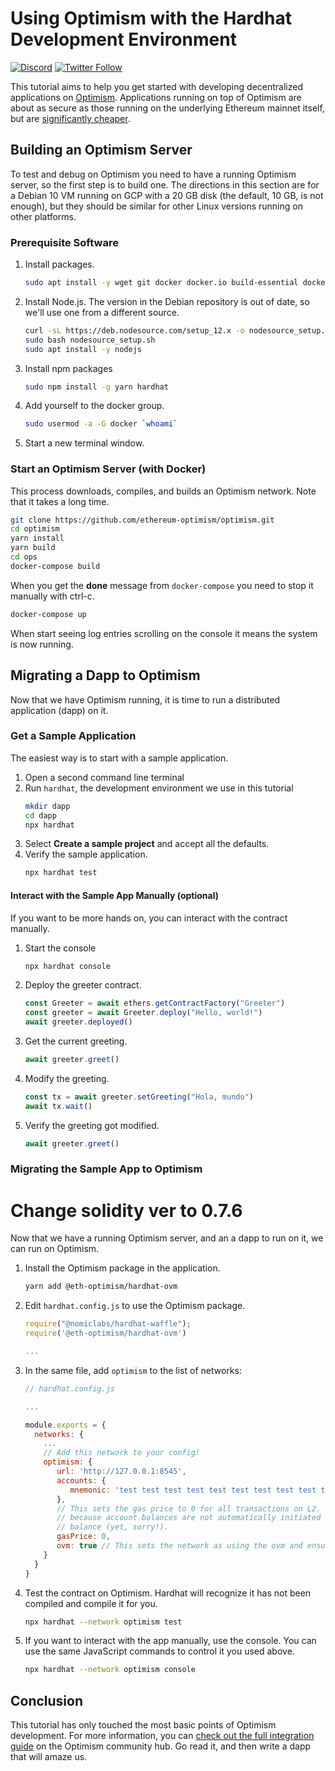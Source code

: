 # Using Optimism with the Hardhat Development Environment

[![Discord](https://img.shields.io/discord/667044843901681675.svg?color=768AD4&label=discord&logo=https%3A%2F%2Fdiscordapp.com%2Fassets%2F8c9701b98ad4372b58f13fd9f65f966e.svg)](https://discord.com/channels/667044843901681675)
[![Twitter Follow](https://img.shields.io/twitter/follow/optimismPBC.svg?label=optimismPBC&style=social)](https://twitter.com/optimismPBC)

This tutorial aims to help you get started with developing decentralized applications on [Optimism](https://optimism.io/). Applications running on
top of Optimism are about as secure as those running on the underlying Ethereum mainnet itself, but are
[significantly cheaper](https://optimism.io/gas-comparison).


## Building an Optimism Server

To test and debug on Optimism you need to have a running Optimism server, so the first step is to build one. The directions in this section are for a Debian 10
VM running on GCP with a 20 GB disk (the default, 10 GB, is not enough), but they should be similar for other Linux versions running on other platforms.

### Prerequisite Software

1. Install packages.
   ```sh
   sudo apt install -y wget git docker docker.io build-essential docker-compose
   ```

2. Install Node.js. The version in the Debian repository is out of date, so we'll use one from a different source.
   ```sh
   curl -sL https://deb.nodesource.com/setup_12.x -o nodesource_setup.sh
   sudo bash nodesource_setup.sh
   sudo apt install -y nodejs
   ```

3. Install npm packages
   ```sh
   sudo npm install -g yarn hardhat
   ```

4. Add yourself to the docker group.
   ```sh
   sudo usermod -a -G docker `whoami`
   ```

5. Start a new terminal window.


### Start an Optimism Server (with Docker)

This process downloads, compiles, and builds an Optimism network. Note that it takes a long time.

```sh
git clone https://github.com/ethereum-optimism/optimism.git
cd optimism
yarn install
yarn build
cd ops
docker-compose build
```

When you get the **done** message from `docker-compose` you need to stop it manually with ctrl-c.

```sh
docker-compose up
```

When start seeing log entries scrolling on the console it means the system is now running. 


## Migrating a Dapp to Optimism

Now that we have Optimism running, it is time to run a distributed application (dapp) on it.

### Get a Sample Application

The easiest way is to start with a sample application. 

1. Open a second command line terminal
2. Run `hardhat`, the development environment we use in this tutorial
   ```sh
   mkdir dapp
   cd dapp
   npx hardhat
   ```
3. Select **Create a sample project** and accept all the defaults.
4. Verify the sample application.
   ```sh
   npx hardhat test
   ```
   
#### Interact with the Sample App Manually (optional)   
   
If you want to be more hands on, you can interact with the contract manually.

1. Start the console
   ```sh
   npx hardhat console
   ```
2. Deploy the greeter contract.
   ```javascript
   const Greeter = await ethers.getContractFactory("Greeter")
   const greeter = await Greeter.deploy("Hello, world!")
   await greeter.deployed()
   ```
3. Get the current greeting.
   ```javascript
   await greeter.greet()
   ```
4. Modify the greeting.
   ```javascript
   const tx = await greeter.setGreeting("Hola, mundo")
   await tx.wait()
   ```
5. Verify the greeting got modified.
   ```javascript
   await greeter.greet()
   ```

### Migrating the Sample App to Optimism

# Change solidity ver to 0.7.6

Now that we have a running Optimism server, and an a dapp to run on it, we can run on Optimism.

1. Install the Optimism package in the application.
   ```sh
   yarn add @eth-optimism/hardhat-ovm
   ```
2. Edit `hardhat.config.js` to use the Optimism package.
   ```js
   require("@nomiclabs/hardhat-waffle");
   require('@eth-optimism/hardhat-ovm')

   ...
   ```
3. In the same file, add `optimism` to the list of networks:
   ```js
   // hardhat.config.js

   ...
   
   module.exports = {
     networks: {
       ...
       // Add this network to your config!
       optimism: {
          url: 'http://127.0.0.1:8545',
          accounts: {
             mnemonic: 'test test test test test test test test test test test junk'
          },
          // This sets the gas price to 0 for all transactions on L2. We do this
          // because account balances are not automatically initiated with an ETH
          // balance (yet, sorry!).
          gasPrice: 0,
          ovm: true // This sets the network as using the ovm and ensure contract will be compiled against that.
       }
     }
   }
   ```
4. Test the contract on Optimism. Hardhat will recognize it has not been compiled and compile it for you.
   ```sh
   npx hardhat --network optimism test
   ```
5. If you want to interact with the app manually, use the console. You can use the same JavaScript commands
   to control it you used above.
   ```sh
   npx hardhat --network optimism console
   ```
   

   

## Conclusion

This tutorial has only touched the most basic points of Optimism development. For more information, you can 
[check out the full integration guide](https://community.optimism.io/docs/developers/integration.html) on the Optimism community hub.
Go read it, and then write a dapp that will amaze us.
